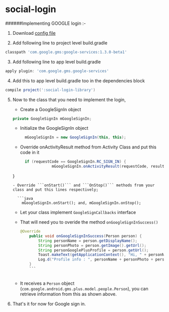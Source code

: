 # social-login
######Implementing GOOGLE login :-
1. Download [config file](https://developers.google.com/identity/sign-in/android/start-integrating)

2. Add following line to project level build.gradle 
  ```gradle
  classpath 'com.google.gms:google-services:1.3.0-beta1'
  ```
3. Add following line to app level build.gradle 

  ```gradle
  apply plugin: 'com.google.gms.google-services'
  ```
4. Add this to app level build.gradle too in the dependencies block

  ```gradle
  compile project(':social-login-library')
  ```
5. Now to the class that you need to implement the login, 
	- Create a GoogleSignIn object
    ```java	
	private GoogleSignIn mGoogleSignIn;
	  ```
	- Initialize the GoogleSignIn object
	
	  ```java
		mGoogleSignIn = new GoogleSignIn(this, this);
	  ```
	- Override onActivityResult method from Activity Class and put this code in it
	
	  ```java
		if (requestCode == GoogleSignIn.RC_SIGN_IN) {
            		mGoogleSignIn.onActivityResult(requestCode, resultCode, data);
    }
    ```
	- Override ```onStart()``` and ```OnStop()``` methods from your class and put this lines respectively;
	  
	  ```java
		mGoogleSignIn.onStart(); and, mGoogleSignIn.onStop(); 
	  ```
	
	- Let your class implement ```GoogleSignCallbacks``` interface	
	
	- That will need you to overide the method ```onGoogleSignInSuccess()```
	  	```java
		@Override
    		public void onGoogleSignInSuccess(Person person) {
        		String personName = person.getDisplayName();
        		String personPhoto = person.getImage().getUrl();
        		String personGooglePlusProfile = person.getUrl();
		        Toast.makeText(getApplicationContext(), "Hi, " + personName + " :)", Toast.LENGTH_SHORT).show();
		        Log.d("Profile info : ", personName + personPhoto + personGooglePlusProfile);
    		}
    	  	```
    	  
	- It receives a ```Person``` object (```com.google.android.gms.plus.model.people.Person```), you can retrieve information from this as shown above.

6. That's it for now for Google sign in.
